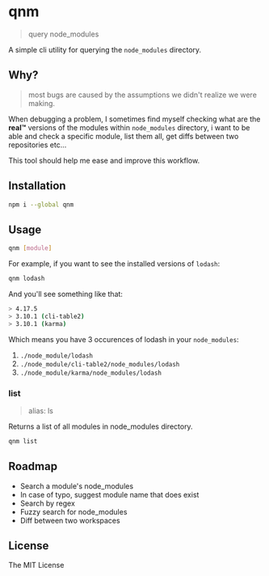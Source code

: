 # qnm
> query node_modules

A simple cli utility for querying the `node_modules` directory.

## Why?
> most bugs are caused by the assumptions we didn't realize we were making.

When debugging a problem, I sometimes find myself checking what are the **real™** versions of the modules within `node_modules` directory, i want to be able and check a specific module, list them all, get diffs between two repositories etc...

This tool should help me ease and improve this workflow.

## Installation
```bash
npm i --global qnm
```

## Usage
```bash
qnm [module]
```

For example, if you want to see the installed versions of `lodash`:
```bash
qnm lodash
```

And you'll see something like that:
```bash
> 4.17.5
> 3.10.1 (cli-table2)
> 3.10.1 (karma)
```

Which means you have 3 occurences of lodash in your `node_modules`:
1. `./node_module/lodash`
2. `./node_module/cli-table2/node_modules/lodash`
3. `./node_module/karma/node_modules/lodash`


### list
> alias: ls

Returns a list of all modules in node_modules directory.
```bash
qnm list
```
## Roadmap

* Search a module's node_modules
* In case of typo, suggest module name that does exist
* Search by regex
* Fuzzy search for node_modules
* Diff between two workspaces

## License
The MIT License